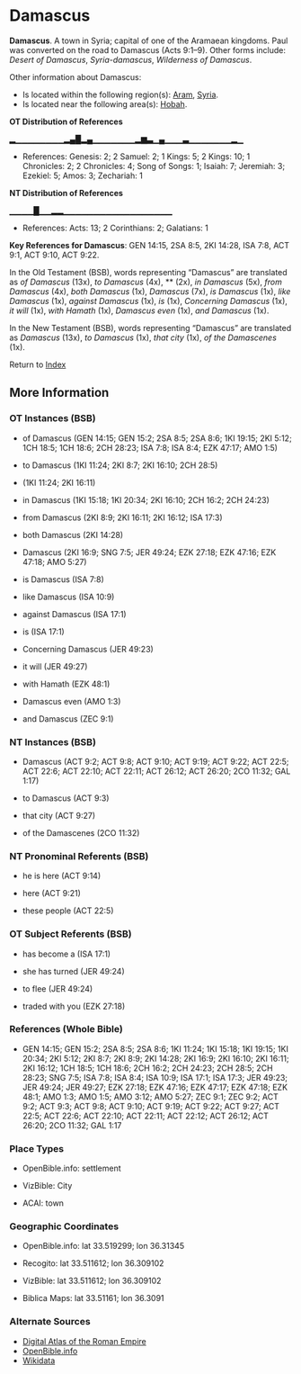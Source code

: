 # Damascus
**Damascus**. 
A town in Syria; capital of one of the Aramaean kingdoms. Paul was converted on the road to Damascus (Acts 9:1–9). 
Other forms include: 
*Desert of Damascus*, *Syria-damascus*, *Wilderness of Damascus*. 




Other information about Damascus:


* Is located within the following region(s): 
[Aram](Aram.md), [Syria](Syria.md). 
* Is located near the following area(s): 
[Hobah](Hobah.md). 


**OT Distribution of References**

▂▁▁▁▁▁▁▁▁▂▄█▂▄▁▁▁▁▁▁▁▂▆▃▁▄▁▁▁▃▁▁▁▁▁▁▁▂▁
* References: Genesis: 2; 2 Samuel: 2; 1 Kings: 5; 2 Kings: 10; 1 Chronicles: 2; 2 Chronicles: 4; Song of Songs: 1; Isaiah: 7; Jeremiah: 3; Ezekiel: 5; Amos: 3; Zechariah: 1

**NT Distribution of References**

▁▁▁▁█▁▁▂▂▁▁▁▁▁▁▁▁▁▁▁▁▁▁▁▁▁▁
* References: Acts: 13; 2 Corinthians: 2; Galatians: 1



**Key References for Damascus**: 
GEN 14:15, 2SA 8:5, 2KI 14:28, ISA 7:8, ACT 9:1, ACT 9:10, ACT 9:22. 


In the Old Testament (BSB), words representing “Damascus” are translated as 
*of Damascus* (13x), *to Damascus* (4x), ** (2x), *in Damascus* (5x), *from Damascus* (4x), *both Damascus* (1x), *Damascus* (7x), *is Damascus* (1x), *like Damascus* (1x), *against Damascus* (1x), *is* (1x), *Concerning Damascus* (1x), *it will* (1x), *with Hamath* (1x), *Damascus even* (1x), *and Damascus* (1x). 


In the New Testament (BSB), words representing “Damascus” are translated as 
*Damascus* (13x), *to Damascus* (1x), *that city* (1x), *of the Damascenes* (1x). 


Return to [Index](00-Index.md)

## More Information

### OT Instances (BSB)

* of Damascus (GEN 14:15; GEN 15:2; 2SA 8:5; 2SA 8:6; 1KI 19:15; 2KI 5:12; 1CH 18:5; 1CH 18:6; 2CH 28:23; ISA 7:8; ISA 8:4; EZK 47:17; AMO 1:5)

* to Damascus (1KI 11:24; 2KI 8:7; 2KI 16:10; 2CH 28:5)

*  (1KI 11:24; 2KI 16:11)

* in Damascus (1KI 15:18; 1KI 20:34; 2KI 16:10; 2CH 16:2; 2CH 24:23)

* from Damascus (2KI 8:9; 2KI 16:11; 2KI 16:12; ISA 17:3)

* both Damascus (2KI 14:28)

* Damascus (2KI 16:9; SNG 7:5; JER 49:24; EZK 27:18; EZK 47:16; EZK 47:18; AMO 5:27)

* is Damascus (ISA 7:8)

* like Damascus (ISA 10:9)

* against Damascus (ISA 17:1)

* is (ISA 17:1)

* Concerning Damascus (JER 49:23)

* it will (JER 49:27)

* with Hamath (EZK 48:1)

* Damascus even (AMO 1:3)

* and Damascus (ZEC 9:1)



### NT Instances (BSB)

* Damascus (ACT 9:2; ACT 9:8; ACT 9:10; ACT 9:19; ACT 9:22; ACT 22:5; ACT 22:6; ACT 22:10; ACT 22:11; ACT 26:12; ACT 26:20; 2CO 11:32; GAL 1:17)

* to Damascus (ACT 9:3)

* that city (ACT 9:27)

* of the Damascenes (2CO 11:32)



### NT Pronominal Referents (BSB)

* he is here (ACT 9:14)

* here (ACT 9:21)

* these people (ACT 22:5)



### OT Subject Referents (BSB)

* has become a (ISA 17:1)

* she has turned (JER 49:24)

* to flee (JER 49:24)

* traded with you (EZK 27:18)



### References (Whole Bible)

* GEN 14:15; GEN 15:2; 2SA 8:5; 2SA 8:6; 1KI 11:24; 1KI 15:18; 1KI 19:15; 1KI 20:34; 2KI 5:12; 2KI 8:7; 2KI 8:9; 2KI 14:28; 2KI 16:9; 2KI 16:10; 2KI 16:11; 2KI 16:12; 1CH 18:5; 1CH 18:6; 2CH 16:2; 2CH 24:23; 2CH 28:5; 2CH 28:23; SNG 7:5; ISA 7:8; ISA 8:4; ISA 10:9; ISA 17:1; ISA 17:3; JER 49:23; JER 49:24; JER 49:27; EZK 27:18; EZK 47:16; EZK 47:17; EZK 47:18; EZK 48:1; AMO 1:3; AMO 1:5; AMO 3:12; AMO 5:27; ZEC 9:1; ZEC 9:2; ACT 9:2; ACT 9:3; ACT 9:8; ACT 9:10; ACT 9:19; ACT 9:22; ACT 9:27; ACT 22:5; ACT 22:6; ACT 22:10; ACT 22:11; ACT 22:12; ACT 26:12; ACT 26:20; 2CO 11:32; GAL 1:17


### Place Types

* OpenBible.info: settlement

* VizBible: City

* ACAI: town



### Geographic Coordinates

* OpenBible.info: lat 33.519299; lon 36.31345

* Recogito: lat 33.511612; lon 36.309102

* VizBible: lat 33.511612; lon 36.309102

* Biblica Maps: lat 33.51161; lon 36.3091



### Alternate Sources

* [Digital Atlas of the Roman Empire](https://imperium.ahlfeldt.se/places/21087)
* [OpenBible.info](https://www.openbible.info/geo/ancient/a69c1d4)
* [Wikidata](http://www.wikidata.org/entity/Q3766)



